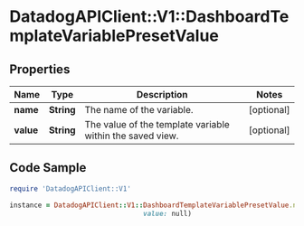 # DatadogAPIClient::V1::DashboardTemplateVariablePresetValue

## Properties

Name | Type | Description | Notes
------------ | ------------- | ------------- | -------------
**name** | **String** | The name of the variable. | [optional] 
**value** | **String** | The value of the template variable within the saved view. | [optional] 

## Code Sample

```ruby
require 'DatadogAPIClient::V1'

instance = DatadogAPIClient::V1::DashboardTemplateVariablePresetValue.new(name: null,
                                 value: null)
```


